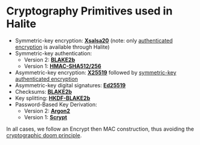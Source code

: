 # Cryptography Primitives used in Halite

* Symmetric-key encryption: [**Xsalsa20**](https://paragonie.com/book/pecl-libsodium/read/08-advanced.md#crypto-stream) (note: only [authenticated encryption](https://tonyarcieri.com/all-the-crypto-code-youve-ever-written-is-probably-broken) is available through Halite)
* Symmetric-key authentication:
   * Version 2: **[BLAKE2b](https://download.libsodium.org/doc/hashing/generic_hashing.html#singlepart-example-with-a-key)**
   * Version 1: **[HMAC-SHA512/256](https://paragonie.com/book/pecl-libsodium/read/04-secretkey-crypto.md#crypto-auth)**
* Asymmetric-key encryption: [**X25519**](https://paragonie.com/book/pecl-libsodium/read/08-advanced.md#crypto-scalarmult) followed by [symmetric-key authenticated encryption](https://paragonie.com/book/pecl-libsodium/read/04-secretkey-crypto.md#crypto-secretbox)
* Asymmetric-key digital signatures: [**Ed25519**](https://paragonie.com/book/pecl-libsodium/read/05-publickey-crypto.md#crypto-sign)
* Checksums: [**BLAKE2b**](https://paragonie.com/book/pecl-libsodium/read/06-hashing.md#crypto-generichash)
* Key splitting: [**HKDF-BLAKE2b**](Classes/Util.md)
* Password-Based Key Derivation:
    * Version 2: [**Argon2**](https://paragonie.com/book/pecl-libsodium/read/07-password-hashing.md#crypto-pwhash-str)
    * Version 1: [**Scrypt**](https://paragonie.com/book/pecl-libsodium/read/07-password-hashing.md#crypto-pwhash-scryptsalsa208sha256-str)

In all cases, we follow an Encrypt then MAC construction, thus avoiding the [cryptographic doom principle](http://www.thoughtcrime.org/blog/the-cryptographic-doom-principle).
